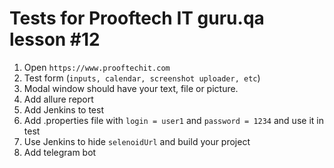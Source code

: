 # **Tests for Prooftech IT guru.qa lesson #12**

1) Open ```https://www.prooftechit.com```
2) Test form (```inputs, calendar, screenshot uploader, etc```)
3) Modal window should have your text, file or picture.
4) Add allure report
5) Add Jenkins to test
6) Add .properties file with ```login = user1``` and ```password = 1234``` and use it in test
7) Use Jenkins to hide ```selenoidUrl``` and build your project
8) Add telegram bot

